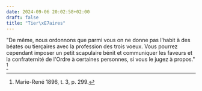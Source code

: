 ```yaml
---
date: 2024-09-06 20:02:58+02:00
draft: false
title: "Tier\xE7aires"
---
```





"De même, nous ordonnons que parmi vous on ne donne pas l'habit à des béates ou tierçaires avec la profession des trois voeux. Vous pourrez cependant imposer un petit scapulaire bénit et communiquer les faveurs et la confraternité de l'Ordre à certaines personnes, si vous le jugez à propos." [^1]

[^1]: Marie-René 1896, t. 3, p. 299.


